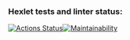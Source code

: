 ### Hexlet tests and linter status:
[![Actions Status](https://github.com/AnnaMozulko/frontend-project-44/workflows/hexlet-check/badge.svg)](https://github.com/AnnaMozulko/frontend-project-44/actions)[![Maintainability](https://api.codeclimate.com/v1/badges/1344ab912b54e6f66cc8/maintainability)](https://codeclimate.com/github/AnnaMozulko/frontend-project-44/maintainability)
